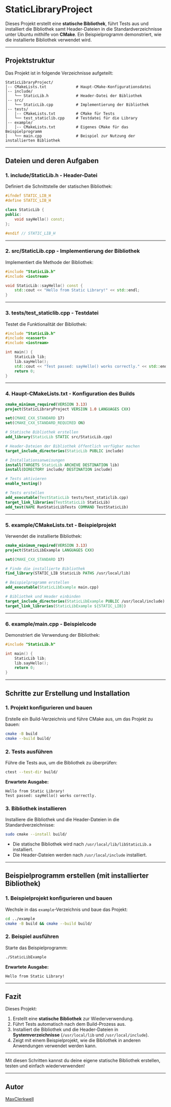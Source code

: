 # StaticLibraryProject

Dieses Projekt erstellt eine **statische Bibliothek**, führt Tests aus und installiert die Bibliothek samt Header-Dateien in die Standardverzeichnisse unter Ubuntu mithilfe von **CMake**. Ein Beispielprogramm demonstriert, wie die installierte Bibliothek verwendet wird.

---

## Projektstruktur

Das Projekt ist in folgende Verzeichnisse aufgeteilt:

```
StaticLibraryProject/
│-- CMakeLists.txt             # Haupt-CMake-Konfigurationsdatei
│-- include/
│   └── StaticLib.h            # Header-Datei der Bibliothek
│-- src/
│   └── StaticLib.cpp          # Implementierung der Bibliothek
│-- tests/
│   │-- CMakeLists.txt         # CMake für Tests
│   └── test_staticlib.cpp     # Testdatei für die Library
│-- example/
│   │-- CMakeLists.txt         # Eigenes CMake für das Beispielprogramm
│   └── main.cpp               # Beispiel zur Nutzung der installierten Bibliothek
```

---

## Dateien und deren Aufgaben

### 1. **include/StaticLib.h** - Header-Datei
Definiert die Schnittstelle der statischen Bibliothek:

```cpp
#ifndef STATIC_LIB_H
#define STATIC_LIB_H

class StaticLib {
public:
    void sayHello() const;
};

#endif // STATIC_LIB_H
```

---

### 2. **src/StaticLib.cpp** - Implementierung der Bibliothek
Implementiert die Methode der Bibliothek:

```cpp
#include "StaticLib.h"
#include <iostream>

void StaticLib::sayHello() const {
    std::cout << "Hello from Static Library!" << std::endl;
}
```

---

### 3. **tests/test_staticlib.cpp** - Testdatei
Testet die Funktionalität der Bibliothek:

```cpp
#include "StaticLib.h"
#include <cassert>
#include <iostream>

int main() {
    StaticLib lib;
    lib.sayHello();
    std::cout << "Test passed: sayHello() works correctly." << std::endl;
    return 0;
}
```

---

### 4. **Haupt-CMakeLists.txt** - Konfiguration des Builds

```cmake
cmake_minimum_required(VERSION 3.13)
project(StaticLibraryProject VERSION 1.0 LANGUAGES CXX)

set(CMAKE_CXX_STANDARD 17)
set(CMAKE_CXX_STANDARD_REQUIRED ON)

# Statische Bibliothek erstellen
add_library(StaticLib STATIC src/StaticLib.cpp)

# Header-Dateien der Bibliothek öffentlich verfügbar machen
target_include_directories(StaticLib PUBLIC include)

# Installationsanweisungen
install(TARGETS StaticLib ARCHIVE DESTINATION lib)
install(DIRECTORY include/ DESTINATION include)

# Tests aktivieren
enable_testing()

# Tests erstellen
add_executable(TestStaticLib tests/test_staticlib.cpp)
target_link_libraries(TestStaticLib StaticLib)
add_test(NAME RunStaticLibTests COMMAND TestStaticLib)
```

---

### 5. **example/CMakeLists.txt** - Beispielprojekt
Verwendet die installierte Bibliothek:

```cmake
cmake_minimum_required(VERSION 3.13)
project(StaticLibExample LANGUAGES CXX)

set(CMAKE_CXX_STANDARD 17)

# Finde die installierte Bibliothek
find_library(STATIC_LIB StaticLib PATHS /usr/local/lib)

# Beispielprogramm erstellen
add_executable(StaticLibExample main.cpp)

# Bibliothek und Header einbinden
target_include_directories(StaticLibExample PUBLIC /usr/local/include)
target_link_libraries(StaticLibExample ${STATIC_LIB})
```

---

### 6. **example/main.cpp** - Beispielcode
Demonstriert die Verwendung der Bibliothek:

```cpp
#include "StaticLib.h"

int main() {
    StaticLib lib;
    lib.sayHello();
    return 0;
}
```

---

## Schritte zur Erstellung und Installation

### 1. **Projekt konfigurieren und bauen**
Erstelle ein Build-Verzeichnis und führe CMake aus, um das Projekt zu bauen:

```bash
cmake -B build
cmake --build build/
```

### 2. **Tests ausführen**
Führe die Tests aus, um die Bibliothek zu überprüfen:

```bash
ctest --test-dir build/
```

**Erwartete Ausgabe:**
```plaintext
Hello from Static Library!
Test passed: sayHello() works correctly.
```

### 3. **Bibliothek installieren**
Installiere die Bibliothek und die Header-Dateien in die Standardverzeichnisse:

```bash
sudo cmake --install build/
```

- Die statische Bibliothek wird nach `/usr/local/lib/libStaticLib.a` installiert.
- Die Header-Dateien werden nach `/usr/local/include` installiert.

---

## Beispielprogramm erstellen (mit installierter Bibliothek)

### 1. **Beispielprojekt konfigurieren und bauen**
Wechsle in das `example`-Verzeichnis und baue das Projekt:

```bash
cd ../example
cmake -B build && cmake --build build/
```

### 2. **Beispiel ausführen**
Starte das Beispielprogramm:

```bash
./StaticLibExample
```

**Erwartete Ausgabe:**
```plaintext
Hello from Static Library!
```

---

## Fazit

Dieses Projekt:
1. Erstellt eine **statische Bibliothek** zur Wiederverwendung.
2. Führt Tests automatisch nach dem Build-Prozess aus.
3. Installiert die Bibliothek und die Header-Dateien in **Systemverzeichnisse** (`/usr/local/lib` und `/usr/local/include`).
4. Zeigt mit einem Beispielprojekt, wie die Bibliothek in anderen Anwendungen verwendet werden kann.

---

Mit diesen Schritten kannst du deine eigene statische Bibliothek erstellen, testen und einfach wiederverwenden!

---

## Autor

[MaxClerkwell](https://github.com/MaxClerkwell)
